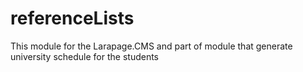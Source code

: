 # referenceLists
This module for the Larapage.CMS and part of module that generate university schedule for the students

